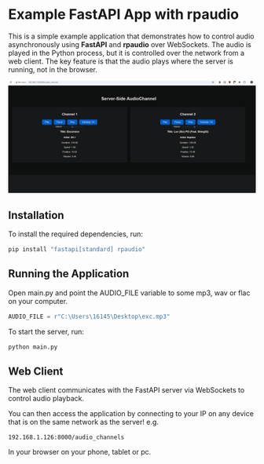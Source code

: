 # Example FastAPI App with rpaudio

This is a simple example application that demonstrates how to control audio asynchronously using **FastAPI** and **rpaudio** over WebSockets. The audio is played in the Python process, but it is controlled over the network from a web client. The key feature is that the audio plays where the server is running, not in the browser.

![client](webclient.png)

## Installation

To install the required dependencies, run:

```bash
pip install "fastapi[standard] rpaudio"
```

## Running the Application

Open main.py and point the AUDIO_FILE variable to some mp3, wav or flac on your computer.

```py
AUDIO_FILE = r"C:\Users\16145\Desktop\exc.mp3"
```

To start the server, run:

```bash
python main.py
```

## Web Client

The web client communicates with the FastAPI server via WebSockets to control audio playback.

You can then access the application by connecting to your IP on any device that is on the same network as the server!
e.g.

```
192.168.1.126:8000/audio_channels
```

In your browser on your phone, tablet or pc.
